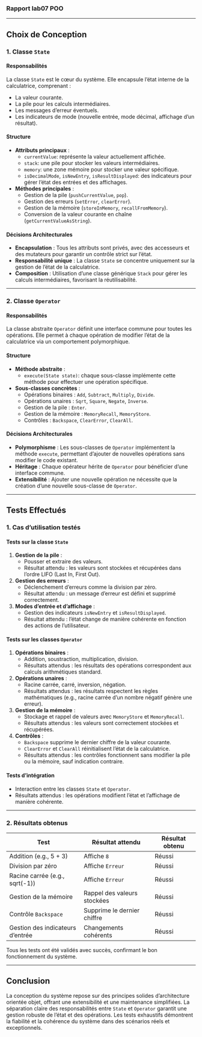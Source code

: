 ### **Rapport lab07 POO**

---

## **Choix de Conception**

### **1. Classe `State`**

#### **Responsabilités**

La classe `State` est le cœur du système. Elle encapsule l’état interne de la calculatrice, comprenant :

- La valeur courante.
- La pile pour les calculs intermédiaires.
- Les messages d’erreur éventuels.
- Les indicateurs de mode (nouvelle entrée, mode décimal, affichage d’un résultat).

#### **Structure**

- **Attributs principaux** :
    - `currentValue`: représente la valeur actuellement affichée.
    - `stack`: une pile pour stocker les valeurs intermédiaires.
    - `memory`: une zone mémoire pour stocker une valeur spécifique.
    - `isDecimalMode`, `isNewEntry`, `isResultDisplayed`: des indicateurs pour gérer l’état des entrées et des
      affichages.
- **Méthodes principales** :
    - Gestion de la pile (`pushCurrentValue`, `pop`).
    - Gestion des erreurs (`setError`, `clearError`).
    - Gestion de la mémoire (`storeInMemory`, `recallFromMemory`).
    - Conversion de la valeur courante en chaîne (`getCurrentValueAsString`).

#### **Décisions Architecturales**

- **Encapsulation** : Tous les attributs sont privés, avec des accesseurs et des mutateurs pour garantir un contrôle
  strict sur l’état.
- **Responsabilité unique** : La classe `State` se concentre uniquement sur la gestion de l’état de la calculatrice.
- **Composition** : Utilisation d’une classe générique `Stack` pour gérer les calculs intermédiaires, favorisant la
  réutilisabilité.

---

### **2. Classe `Operator`**

#### **Responsabilités**

La classe abstraite `Operator` définit une interface commune pour toutes les opérations. Elle permet à chaque opération
de modifier l’état de la calculatrice via un comportement polymorphique.

#### **Structure**

- **Méthode abstraite** :
    - `execute(State state)`: chaque sous-classe implémente cette méthode pour effectuer une opération spécifique.
- **Sous-classes concrètes** :
    - Opérations binaires : `Add`, `Subtract`, `Multiply`, `Divide`.
    - Opérations unaires : `Sqrt`, `Square`, `Negate`, `Inverse`.
    - Gestion de la pile : `Enter`.
    - Gestion de la mémoire : `MemoryRecall`, `MemoryStore`.
    - Contrôles : `Backspace`, `ClearError`, `ClearAll`.

#### **Décisions Architecturales**

- **Polymorphisme** : Les sous-classes de `Operator` implémentent la méthode `execute`, permettant d’ajouter de
  nouvelles opérations sans modifier le code existant.
- **Héritage** : Chaque opérateur hérite de `Operator` pour bénéficier d’une interface commune.
- **Extensibilité** : Ajouter une nouvelle opération ne nécessite que la création d’une nouvelle sous-classe de
  `Operator`.

---

## **Tests Effectués**

### **1. Cas d’utilisation testés**

#### **Tests sur la classe `State`**

1. **Gestion de la pile** :
    - Pousser et extraire des valeurs.
    - Résultat attendu : les valeurs sont stockées et récupérées dans l’ordre LIFO (Last In, First Out).
2. **Gestion des erreurs** :
    - Déclenchement d’erreurs comme la division par zéro.
    - Résultat attendu : un message d’erreur est défini et supprimé correctement.
3. **Modes d’entrée et d’affichage** :
    - Gestion des indicateurs `isNewEntry` et `isResultDisplayed`.
    - Résultat attendu : l’état change de manière cohérente en fonction des actions de l’utilisateur.

#### **Tests sur les classes `Operator`**

1. **Opérations binaires** :
    - Addition, soustraction, multiplication, division.
    - Résultats attendus : les résultats des opérations correspondent aux calculs arithmétiques standard.
2. **Opérations unaires** :
    - Racine carrée, carré, inversion, négation.
    - Résultats attendus : les résultats respectent les règles mathématiques (e.g., racine carrée d’un nombre négatif
      génère une erreur).
3. **Gestion de la mémoire** :
    - Stockage et rappel de valeurs avec `MemoryStore` et `MemoryRecall`.
    - Résultats attendus : les valeurs sont correctement stockées et récupérées.
4. **Contrôles** :
    - `Backspace` supprime le dernier chiffre de la valeur courante.
    - `ClearError` et `ClearAll` réinitialisent l’état de la calculatrice.
    - Résultats attendus : les contrôles fonctionnent sans modifier la pile ou la mémoire, sauf indication contraire.

#### **Tests d’intégration**

- Interaction entre les classes `State` et `Operator`.
- Résultats attendus : les opérations modifient l’état et l’affichage de manière cohérente.

---

### **2. Résultats obtenus**

| Test                             | Résultat attendu            | Résultat obtenu |
|----------------------------------|-----------------------------|-----------------|
| Addition (e.g., 5 + 3)           | Affiche `8`                 | Réussi          |
| Division par zéro                | Affiche `Erreur`            | Réussi          |
| Racine carrée (e.g., sqrt(-1))   | Affiche `Erreur`            | Réussi          |
| Gestion de la mémoire            | Rappel des valeurs stockées | Réussi          |
| Contrôle `Backspace`             | Supprime le dernier chiffre | Réussi          |
| Gestion des indicateurs d’entrée | Changements cohérents       | Réussi          |

Tous les tests ont été validés avec succès, confirmant le bon fonctionnement du système.

---

## **Conclusion**

La conception du système repose sur des principes solides d’architecture orientée objet, offrant une extensibilité et
une maintenance simplifiées. La séparation claire des responsabilités entre `State` et `Operator` garantit une gestion
robuste de l’état et des opérations. Les tests exhaustifs démontrent la fiabilité et la cohérence du système dans des
scénarios réels et exceptionnels.